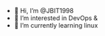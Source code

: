 - 👋 Hi, I’m @JBIT1998
- 👀 I’m interested in DevOps & 
- 🌱 I’m currently learning linux

<!---
JBIT1998/JBIT1998 is a ✨ special ✨ repository because its `README.md` (this file) appears on your GitHub profile.
You can click the Preview link to take a look at your changes.
--->
